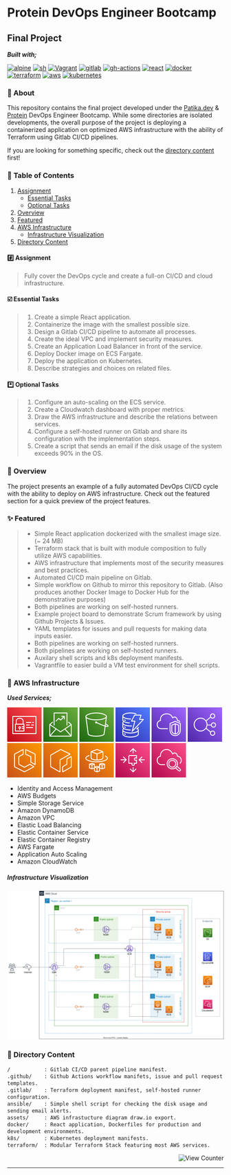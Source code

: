 # Protein DevOps Engineer Bootcamp

## Final Project

**_Built with;_**

[![alpine][#alpine]][@alpine] [![sh][#sh]][@sh] [![Vagrant][#vagrant]][@vagrant] [![gitlab][#gitlab]][@gitlab] [![gh-actions][#gh-actions]][@gh-actions] [![react][#react]][@react] [![docker][#docker]][@docker] [![terraform][#terraform]][@terraform] [![aws][#aws]][@aws] [![kubernetes][#kubernetes]][@kubernetes]

### :notebook: About

This repository contains the final project developed under the [Patika.dev][@patika] & [Protein][@protein] DevOps Engineer Bootcamp. While some directories are isolated developments, the overall purpose of the project is deploying a containerized application on optimized AWS infrastructure with the ability of Terraform using Gitlab CI/CD pipelines.

If you are looking for something specific, check out the [directory content](#openfilefolder-directory-content) first!

### :open_book: **Table of Contents**

1. [Assignment](#hash-assignment)
   - [Essential Tasks](#ballot_box_with_check-essential-tasks)
   - [Optional Tasks](#asterisk-optional-tasks)
2. [Overview](#notebook_with_decorative_cover-overview)
3. [Featured](#sparkles-featured)
4. [AWS Infrastructure](#electric_plug-aws-infrastructure)
   - [Infrastructure Visualization](#infrastructure-visualization)
5. [Directory Content](#open_file_folder-directory-content)

#### :hash: **Assignment**

> Fully cover the DevOps cycle and create a full-on CI/CD and cloud infrastructure.

#### :ballot_box_with_check: **Essential Tasks**

> 1. Create a simple React application.
> 2. Containerize the image with the smallest possible size.
> 3. Design a Gitlab CI/CD pipeline to automate all processes.
> 4. Create the ideal VPC and implement security measures.
> 5. Create an Application Load Balancer in front of the service.
> 6. Deploy Docker image on ECS Fargate.
> 7. Deploy the application on Kubernetes.
> 8. Describe strategies and choices on related files.

#### :asterisk: **Optional Tasks**

> 1. Configure an auto-scaling on the ECS service.
> 2. Create a Cloudwatch dashboard with proper metrics.
> 3. Draw the AWS infrastructure and describe the relations between services.
> 4. Configure a self-hosted runner on Gitlab and share its configuration with the implementation steps.
> 5. Create a script that sends an email if the disk usage of the system exceeds 90% in the OS.

### :notebook_with_decorative_cover: **Overview**

The project presents an example of a fully automated DevOps CI/CD cycle with the ability to deploy on AWS infrastructure. Check out the featured section for a quick preview of the project features.

### :sparkles: **Featured**

> - Simple React application dockerized with the smallest image size. (~ 24 MB)
> - Terraform stack that is built with module composition to fully utilize AWS capabilities.
> - AWS infrastructure that implements most of the security measures and best practices.
> - Automated CI/CD main pipeline on Gitlab.
> - Simple workflow on Github to mirror this repository to Gitlab. (Also produces another Docker Image to Docker Hub for the demonstrative purposes)
> - Both pipelines are working on self-hosted runners.
> - Example project board to demonstrate Scrum framework by using Github Projects & Issues.
> - YAML templates for issues and pull requests for making data inputs easier.
> - Both pipelines are working on self-hosted runners.
> - Both pipelines are working on self-hosted runners.
> - Auxilary shell scripts and k8s deployment manifests.
> - Vagrantfile to easier build a VM test environment for shell scripts.

### :electric_plug: **AWS Infrastructure**

**_Used Services;_**

![IAM](./assets/icons/iam.svg) ![AWS Budgets](./assets/icons/budgets.svg) ![S3](./assets/icons/s3.svg) ![DynamoDB](./assets/icons/dynamodb.svg) ![VPC](./assets/icons/vpc.svg) ![ELB](./assets/icons/elb.svg) ![ECS](./assets/icons/ecs.svg) ![ECR](./assets/icons/ecr.svg) ![Fargate](./assets/icons/fargate.svg) ![Application Auto Scaling](./assets/icons/appautoscaling.svg) ![Cloudwatch](./assets/icons/cloudwatch.svg)

- Identity and Access Management
- AWS Budgets
- Simple Storage Service
- Amazon DynamoDB
- Amazon VPC
- Elastic Load Balancing
- Elastic Container Service
- Elastic Container Registry
- AWS Fargate
- Application Auto Scaling
- Amazon CloudWatch

##### _Infrastructure Visualization_

![AWS Infrastructure](./assets/img/aws_infra.svg)

### :open_file_folder: **Directory Content**

```
/           : Gitlab CI/CD parent pipeline manifest.
.github/    : Github Actions workflow manifets, issue and pull request templates.
.gitlab/    : Terraform deployment manifest, self-hosted runner configuration.
ansible/    : Simple shell script for checking the disk usage and sending email alerts.
assets/     : AWS infrastucture diagram draw.io export.
docker/     : React application, Dockerfiles for production and development environments.
k8s/        : Kubernetes deployment manifests.
terraform/  : Modular Terraform Stack featuring most AWS services.
```

<!-- View Counter -->
<p align="right"><img src="https://komarev.com/ghpvc/?username=placeholder&style=flat&label=Views&color=blue" alt="View Counter"></a></p>

<!-- Footnotes -->

[^1]: Footnotes here

<!-- Badge Index -->

[#linux]: https://img.shields.io/badge/Linux-FCC624?style=flat&logo=linux&logoColor=black
[#bash]: https://img.shields.io/badge/Bash-4EAA25?style=flat&logo=GNU%20Bash&logoColor=white
[#docker]: https://img.shields.io/badge/Docker-2CA5E0?style=flat&logo=docker&logoColor=white
[#virtualbox]: https://img.shields.io/badge/VirtualBox-183A61?style=flat&logo=virtualbox&logoColor=white
[#vagrant]: https://img.shields.io/badge/Vagrant-1868F2?style=flat&logo=vagrant&logoColor=white
[#aws]: https://img.shields.io/badge/AWS-FF9900?style=flat&logo=amazonaws&logoColor=white
[#gh-actions]: https://img.shields.io/badge/GitHub_Actions-2088FF?style=flat&logo=github-actions&logoColor=white
[#terraform]: https://img.shields.io/badge/Terraform-7B42BC?style=flat&logo=terraform&logoColor=white
[#kubernetes]: https://img.shields.io/badge/kubernetes-326ce5.svg?&style=flat&logo=kubernetes&logoColor=white
[#markdown]: https://img.shields.io/badge/Markdown-000000?style=flat&logo=markdown&logoColor=white
[#nginx]: https://img.shields.io/badge/Nginx-009639?style=flat&logo=nginx&logoColor=white
[#nodejs]: https://img.shields.io/badge/Node.js-339933?style=flat&logo=nodedotjs&logoColor=white
[#npm]: https://img.shields.io/badge/npm-CB3837?style=flat&logo=npm&logoColor=white
[#react]: https://img.shields.io/badge/React-20232A?style=flat&logo=react&logoColor=61DAFB
[#sh]: https://img.shields.io/badge/Shell_Script-4EAA25?style=flat&logo=gnu-bash&logoColor=white
[#vscode]: https://img.shields.io/badge/VSCode-0078D4?style=flat&logo=visual%20studio%20code&logoColor=white
[#alpine]: https://img.shields.io/badge/Alpine-0D597F?style=flat&logo=alpine-linux&logoColor=white
[#ubuntu]: https://img.shields.io/badge/Ubuntu-E95420?style=flat&logo=ubuntu&logoColor=white
[#gitlab]: https://img.shields.io/badge/GitLab%20CI/CD-330F63?style=flat&logo=gitlab&logoColor=white

---

<!-- URL Index -->

[@patika]: https://www.patika.dev/
[@protein]: https://protein.tech/
[@linux]: https://www.linux.org/
[@bash]: https://www.gnu.org/software/bash/
[@docker]: https://www.docker.com/
[@virtualbox]: https://www.virtualbox.org/
[@vagrant]: https://www.vagrantup.com/
[@vagrant-download]: https://www.vagrantup.com/downloads/
[@aws]: #
[@gh-actions]: #
[@terraform]: #
[@kubernetes]: #
[@markdown]: #
[@nginx]: #
[@nodejs]: #
[@npm]: #
[@react]: #
[@sh]: #
[@vscode]: #
[@alpine]: #
[@ubuntu]: #
[@github]: #
[@gitlab]: #

